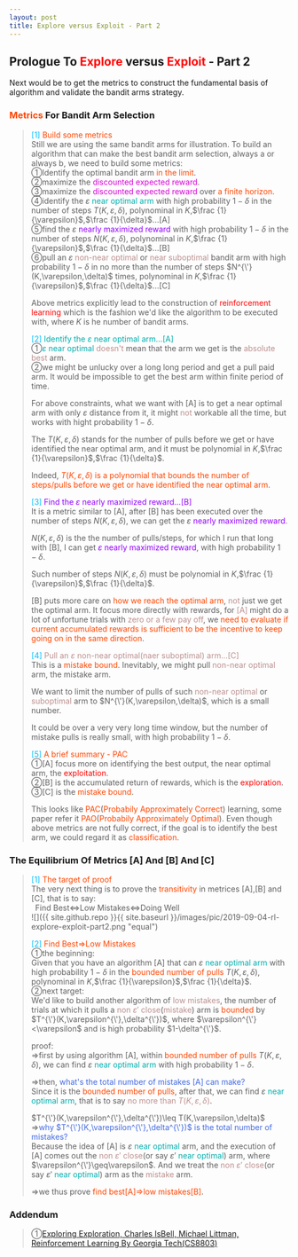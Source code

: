 ```yaml
---
layout: post
title: Explore versus Exploit - Part 2
---
```


## Prologue To <font color="Red">Explore</font> versus <font color="Red">Exploit</font> - Part 2
<p class="message">
Next would be to get the metrics to construct the fundamental basis of algorithm and validate the bandit arms strategy.
</p>

### <font color="OrangeRed">Metrics</font> For Bandit Arm Selection
><font color="DeepSkyBlue">[1]</font>
><font color="OrangeRed">Build some metrics</font>  
>Still we are using the same bandit arms for illustration.  To build an algorithm that can make the best bandit arm selection, always a or always b, we need to build some metrics:  
>&#10112;Identify the optimal bandit arm <font color="OrangeRed">in the limit</font>.    
>&#10113;maximize the <font color="#D600D6">discounted expected reward</font>.    
>&#10114;maximize the <font color="#D600D6">discounted expected reward</font> over <font color="OrangeRed">a finite horizon</font>.  
>&#10115;identify the $\varepsilon$ <font color="#00ADAD">near optimal arm</font> with high probability $1-\delta$ in the number of steps $T(K,\varepsilon,\delta)$, polynominal in $K$,$\frac {1}{\varepsilon}$,$\frac {1}{\delta}$...[A]  
>&#10116;find the $\varepsilon$ <font color="#9300FF">nearly maximized reward</font> with high probability $1-\delta$ in the number of steps $N(K,\varepsilon,\delta)$, polynominal in $K$,$\frac {1}{\varepsilon}$,$\frac {1}{\delta}$...[B]  
>&#10117;pull an $\varepsilon$ <font color="RosyBrown">non-near optimal</font> or <font color="RosyBrown">near suboptimal</font> bandit arm with high probability $1-\delta$ in no more than the number of steps $N^{\'}(K,\varepsilon,\delta)$ times, polynominal in $K$,$\frac {1}{\varepsilon}$,$\frac {1}{\delta}$...[C]  
>
>Above metrics explicitly lead to the construction of <font color="Red">reinforcement learning</font> which is the fashion we'd like the algorithm to be executed with, where $K$ is he number of bandit arms.  
>
><font color="DeepSkyBlue">[2]</font>
><font color="#00ADAD">Identify the $\varepsilon$ near optimal arm...[A]</font>  
>&#10112;<font color="#00ADAD">$\varepsilon$ near optimal</font> <font color="RosyBrown">doesn't</font> mean that the arm we get is the <font color="RosyBrown">absolute best</font> arm.  
>&#10113;we might be unlucky over a long long period and get a pull paid arm. It would be impossible to get the best arm within finite period of time.  
>
>For above constraints, what we want with [A] is to get a near optimal arm with only $\varepsilon$ distance from it, it might <font color="RosyBrown">not</font> workable all the time, but works with hight probability $1-\delta$.  
>
>The $T(K,\varepsilon,\delta)$ stands for the number of pulls before we get or have identified the near optimal arm, and it must be polynomial in $K$,$\frac {1}{\varepsilon}$,$\frac {1}{\delta}$.  
>
>Indeed, <font color="OrangeRed">$T(K,\varepsilon,\delta)$ is a polynomial that bounds the number of steps/pulls before we get or have identified the near optimal arm</font>.  
>
><font color="DeepSkyBlue">[3]</font>
><font color="#9300FF">Find the $\varepsilon$ nearly maximized reward...[B]</font>  
>It is a metric similar to [A], after [B] has been executed over the number of steps $N(K,\varepsilon,\delta)$, we can get the $\varepsilon$ <font color="#9300FF">nearly maximized reward</font>.  
>
>$N(K,\varepsilon,\delta)$ is the the number of pulls/steps, for which I run that long with [B], I can get <font color="#9300FF">$\varepsilon$ nearly maximized reward</font>, with high probability $1-\delta$.  
>
>Such number of steps $N(K,\varepsilon,\delta)$ must be polynomial in $K$,$\frac {1}{\varepsilon}$,$\frac {1}{\delta}$.  
>
>[B] puts more care on <font color="OrangeRed">how we reach the optimal arm</font>, <font color="RosyBrown">not</font> just we get the optimal arm.  It focus more directly with rewards, for <font color="RosyBrown">[A]</font> might do a lot of unfortune trials with <font color="RosyBrown">zero or a few pay off</font>, we <font color="OrangeRed">need to evaluate if current accumulated rewards is sufficient to be the incentive to keep going on in the same direction</font>.  
>
><font color="DeepSkyBlue">[4]</font>
><font color="RosyBrown">Pull an $\varepsilon$ non-near optimal(naer suboptimal) arm...[C]</font>  
>This is a <font color="OrangeRed">mistake bound</font>.  Inevitably, we might pull <font color="RosyBrown">non-near optimal</font> arm, the mistake arm.  
>
>We want to limit the number of pulls of such <font color="RosyBrown">non-near optimal</font> or <font color="RosyBrown">suboptimal</font> arm to $N^{\'}(K,\varepsilon,\delta)$, which is a small number.  
>
>It could be over a very very long time window, but the number of mistake pulls is really small, with high probability $1-\delta$.  
>
><font color="DeepSkyBlue">[5]</font>
><font color="OrangeRed">A brief summary - PAC</font>  
>&#10112;[A] focus more on identifying the best output, the near optimal arm, the <font color="Red">exploitation</font>.  
>&#10113;[B] is the accumulated return of rewards, which is the <font color="Red">exploration</font>.  
>&#10114;[C] is the <font color="OrangeRed">mistake bound</font>.  
>
>This looks like <font color="OrangeRed">PAC</font>(<font color="OrangeRed">Probabily Approximately Correct</font>) learning, some paper refer it <font color="OrangeRed">PAO</font>(<font color="OrangeRed">Probabily Approximately Optimal</font>).  Even though above metrics are not fully correct, if the goal is to identify the best arm, we could regard it as <font color="OrangeRed">classification</font>.  

### The Equilibrium Of Metrics [A] And [B] And [C]
><font color="DeepSkyBlue">[1]</font>
><font color="OrangeRed">The target of proof</font>  
>The very next thing is to prove the <font color="OrangeRed">transitivity</font> in metrices [A],[B] and [C], that is to say:  
>$\;\;$Find Best$\Leftrightarrow$Low Mistakes$\Leftrightarrow$Doing Well  
![]({{ site.github.repo }}{{ site.baseurl }}/images/pic/2019-09-04-rl-explore-exploit-part2.png "equal")
>
><font color="DeepSkyBlue">[2]</font>
><font color="OrangeRed">Find Best$\Rightarrow$Low Mistakes</font>  
>&#10112;the beginning:  
>Given that you have an algorithm [A] that can $\varepsilon$ <font color="#00ADAD">near optimal arm</font> with high probability $1-\delta$ in the <font color="OrangeRed">bounded number of pulls</font> $T(K,\varepsilon,\delta)$, polynominal in $K$,$\frac {1}{\varepsilon}$,$\frac {1}{\delta}$.  
>&#10113;next target:  
>We'd like to build another algorithm of <font color="RosyBrown">low mistakes</font>, the number of trials at which it pulls a <font color="RosyBrown">non $\varepsilon'$ close</font>(<font color="RosyBrown">mistake</font>) arm is <font color="OrangeRed">bounded</font> by $T^{\'}(K,\varepsilon^{\'},\delta^{\'})$, where $\varepsilon^{\'}<\varepsilon$ and is high probability $1-\delta^{\'}$.  
>  
>proof:  
>$\Rightarrow$first by using algorithm [A], within <font color="OrangeRed">bounded number of pulls</font> $T(K,\varepsilon,\delta)$, we can find $\varepsilon$ <font color="#00ADAD">near optimal arm</font> with high probability $1-\delta$.  
>
>$\Rightarrow$then, <font color="RoyalBlue">what's the total number of mistakes [A] can make?</font>  
>Since it is the <font color="OrangeRed">bounded number of pulls</font>, after that, we can find $\varepsilon$ <font color="#00ADAD">near optimal arm</font>, that is to say <font color="RosyBrown">no more than $T(K,\varepsilon,\delta)$</font>.  
>
>$T^{\'}(K,\varepsilon^{\'},\delta^{\'})\leq T(K,\varepsilon,\delta)$  
>$\Rightarrow$<font color="RoyalBlue">why $T^{\'}(K,\varepsilon^{\'},\delta^{\'})$ is the total number of mistakes?</font>  
>Because the idea of [A] is $\varepsilon$ <font color="#00ADAD">near optimal</font> arm, and the execution of [A] comes out the <font color="RosyBrown">non $\varepsilon'$ close</font>(or say $\varepsilon'$ <font color="#00ADAD">near optimal</font>) arm, where $\varepsilon^{\'}\geq\varepsilon$.  And we treat the <font color="RosyBrown">non $\varepsilon'$ close</font>(or say $\varepsilon'$ <font color="#00ADAD">near optimal</font>) arm as the <font color="RosyBrown">mistake</font> arm.  
>
>$\Rightarrow$we thus prove <font color="OrangeRed">find best[A]$\Rightarrow$low mistakes[B]</font>.  

<!--
><font color="DeepSkyBlue">[3]</font>
><font color="OrangeRed">Low Mistakes$\Rightarrow$Doing Well</font>  
>
><font color="DeepSkyBlue">[4]</font>
><font color="OrangeRed">Doing Well$\Rightarrow$Find Best</font>  
>
-->

### Addendum
>&#10112;[Exploring Exploration, Charles IsBell, Michael Littman, Reinforcement Learning By Georgia Tech(CS8803)](https://classroom.udacity.com/courses/ud600/lessons/4402978778/concepts/44548888230923)  

<!-- Γ -->
<!-- \Omega -->
<!-- \cap intersection -->
<!-- \cup union -->
<!-- \frac{\Gamma(k + n)}{\Gamma(n)} \frac{1}{r^k}  -->
<!-- \mbox{\large$\vert$}\nolimits_0^\infty -->
<!-- \vert_0^\infty -->
<!-- \vert_{0.5}^{\infty} -->
<!-- &prime; ′ -->
<!-- &Prime; ″ -->
<!-- $E\lbrack X\rbrack$ -->
<!-- \overline{X_n} -->
<!-- \underset{Succss}P -->
<!-- \frac{{\overline {X_n}}-\mu}{S/\sqrt n} -->
<!-- \lim_{t\rightarrow\infty} -->
<!-- \int_{0}^{a}\lambda\cdot e^{-\lambda\cdot t}\operatorname dt -->
<!-- \Leftrightarrow -->
<!-- \prod_{v\in V} -->
<!-- \subset -->
<!-- \subseteq -->
<!-- \varnothing -->
<!-- \perp -->
<!-- \overset\triangle= -->
<!-- \left|X\right| -->
<!-- \xrightarrow{r_t} -->
<!-- \left\|?\right\| => ||?||-->
<!-- \left|?\right| => |?|-->
<!-- \lbrack BQ\rbrack => [BQ] -->
<!-- \subset -->
<!-- \subseteq -->

<!-- Notes -->
<!-- <font color="OrangeRed">items, verb, to make it the focus, mathematic expression</font> -->
<!-- <font color="Red">KKT</font> -->
<!-- <font color="Red">SMO heuristics</font> -->
<!-- <font color="Red">F</font> distribution -->
<!-- <font color="Red">t</font> distribution -->
<!-- <font color="DeepSkyBlue">suggested item, soft item</font> -->
<!-- <font color="RoyalBlue">old alpha, quiz, example</font> -->
<!-- <font color="Green">new alpha</font> -->

<!-- <font color="#C20000">conclusion, finding</font> -->
<!-- <font color="DeepPink">positive conclusion, finding</font> -->
<!-- <font color="RosyBrown">negative conclusion, finding</font> -->

<!-- <font color="#00ADAD">policy</font> -->
<!-- <font color="#6100A8">full observable</font> -->
<!-- <font color="#FFAC12">partial observable</font> -->
<!-- <font color="#EB00EB">stochastic</font> -->
<!-- <font color="#8400E6">state transition</font> -->
<!-- <font color="#D600D6">discount factor gamma $\gamma$</font> -->
<!-- <font color="#D600D6">$V(S)$</font> -->
<!-- <font color="#9300FF">immediate reward R(S)</font> -->

<!-- ### <font color="RoyalBlue">Example</font>: Illustration By Rainy And Sunny Days In One Week -->
<!-- <font color="RoyalBlue">[Question]</font> -->
<!-- <font color="DeepSkyBlue">[Answer]</font> -->

<!-- <font color="Brown">Notes::mjtsai1974</font> -->

<!-- 
[1]Given the vehicles pass through a highway toll station is $6$ per minute, what is the probability that no cars within $30$ seconds?
><font color="DeepSkyBlue">[1]</font>
><font color="OrangeRed">Given the vehicles pass through a highway toll station is $6$ per minute, what is the probability that no cars within $30$ seconds?</font>  
-->

<!--
><font color="DeepSkyBlue">[Notes]</font>
><font color="OrangeRed">Why at this moment, the Poisson and exponential probability come out with different result?</font>  
-->

<!-- https://www.medcalc.org/manual/gamma_distribution_functions.php -->
<!-- https://www.statlect.com/probability-distributions/student-t-distribution#hid5 -->
<!-- http://www.wiris.com/editor/demo/en/ -->